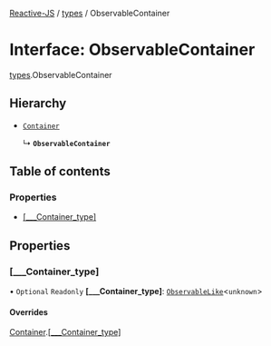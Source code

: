 [Reactive-JS](../README.md) / [types](../modules/types.md) / ObservableContainer

# Interface: ObservableContainer

[types](../modules/types.md).ObservableContainer

## Hierarchy

- [`Container`](types.Container.md)

  ↳ **`ObservableContainer`**

## Table of contents

### Properties

- [[\_\_\_Container\_type]](types.ObservableContainer.md#[___container_type])

## Properties

### [\_\_\_Container\_type]

• `Optional` `Readonly` **[\_\_\_Container\_type]**: [`ObservableLike`](types.ObservableLike.md)<`unknown`\>

#### Overrides

[Container](types.Container.md).[[___Container_type]](types.Container.md#[___container_type])
